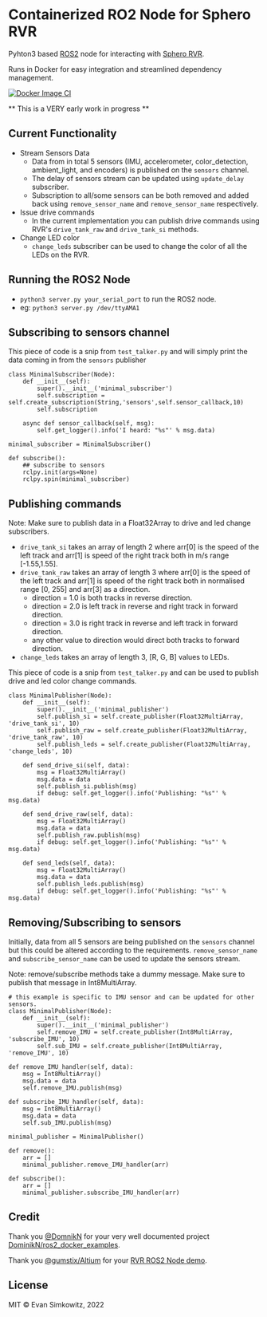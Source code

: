 # Containerized RO2 Node for Sphero RVR

Pyhton3 based [ROS2](https://docs.ros.org/en/humble/#) node for interacting with [Sphero RVR](https://www.sphero.com/rvr).

Runs in Docker for easy integration and streamlined dependency management.

[![Docker Image CI](https://github.com/esimkowitz/sphero-rvr-ros2/actions/workflows/build-docker-image.yml/badge.svg)](https://github.com/esimkowitz/sphero-rvr-ros2/actions/workflows/build-docker-image.yml)

** This is a VERY early work in progress **

## Current Functionality

- Stream Sensors Data
    - Data from in total 5 sensors (IMU, accelerometer, color_detection, ambient_light, and encoders) is published on the `sensors` channel.
    - The delay of sensors stream can be updated using `update_delay` subscriber.
    - Subscription to all/some sensors can be both removed and added back using `remove_sensor_name` and `remove_sensor_name` respectively.
- Issue drive commands
    - In the current implementation you can publish drive commands using RVR's `drive_tank_raw` and `drive_tank_si` methods.
- Change LED color
    - `change_leds` subscriber can be used to change the color of all the LEDs on the RVR.

## Running the ROS2 Node

- `python3 server.py your_serial_port` to run the ROS2 node.
- eg: `python3 server.py /dev/ttyAMA1` 

## Subscribing to sensors channel

This piece of code is a snip from `test_talker.py` and will simply print the data coming in from the `sensors` publisher
```
class MinimalSubscriber(Node):
    def __init__(self):
        super().__init__('minimal_subscriber')
        self.subscription = self.create_subscription(String,'sensors',self.sensor_callback,10)
        self.subscription

    async def sensor_callback(self, msg):
        self.get_logger().info('I heard: "%s"' % msg.data)

minimal_subscriber = MinimalSubscriber()

def subscribe():
    ## subscribe to sensors
    rclpy.init(args=None)
    rclpy.spin(minimal_subscriber)
```

## Publishing commands

Note: Make sure to publish data in a Float32Array to drive and led change subscribers.

- `drive_tank_si` takes an array of length 2 where arr[0] is the speed of the left track and arr[1] is speed of the right track both in m/s range [-1.55,1.55].
- `drive_tank_raw` takes an array of length 3 where arr[0] is the speed of the left track and arr[1] is speed of the right track both in normalised range [0, 255] and arr[3] as a direction.
    - direction = 1.0 is both tracks in reverse direction.
    - direction = 2.0 is left track in reverse and right track in forward direction.
    - direction = 3.0 is right track in reverse and left track in forward direction.
    - any other value to direction would direct both tracks to forward direction.
-  `change_leds` takes an array of length 3, [R, G, B] values to LEDs.

This piece of code is a snip from `test_talker.py` and can be used to publish drive and led color change commands.

```
class MinimalPublisher(Node):
    def __init__(self):
        super().__init__('minimal_publisher')
        self.publish_si = self.create_publisher(Float32MultiArray, 'drive_tank_si', 10)
        self.publish_raw = self.create_publisher(Float32MultiArray, 'drive_tank_raw', 10)
        self.publish_leds = self.create_publisher(Float32MultiArray, 'change_leds', 10)

    def send_drive_si(self, data):
        msg = Float32MultiArray()
        msg.data = data
        self.publish_si.publish(msg)
        if debug: self.get_logger().info('Publishing: "%s"' % msg.data)

    def send_drive_raw(self, data):
        msg = Float32MultiArray()
        msg.data = data
        self.publish_raw.publish(msg)
        if debug: self.get_logger().info('Publishing: "%s"' % msg.data)
    
    def send_leds(self, data):
        msg = Float32MultiArray()
        msg.data = data
        self.publish_leds.publish(msg)
        if debug: self.get_logger().info('Publishing: "%s"' % msg.data)
```

## Removing/Subscribing to sensors

Initially, data from all 5 sensors are being published on the `sensors` channel but this could be altered according to the requirements. `remove_sensor_name` and `subscribe_sensor_name` can be used to update the sensors stream.


Note: remove/subscribe methods take a dummy message. Make sure to publish that message in Int8MultiArray.
```
# this example is specific to IMU sensor and can be updated for other sensors.
class MinimalPublisher(Node):
    def __init__(self):
        super().__init__('minimal_publisher')
        self.remove_IMU = self.create_publisher(Int8MultiArray, 'subscribe_IMU', 10)
        self.sub_IMU = self.create_publisher(Int8MultiArray, 'remove_IMU', 10)

def remove_IMU_handler(self, data):
    msg = Int8MultiArray()
    msg.data = data
    self.remove_IMU.publish(msg)    
    
def subscribe_IMU_handler(self, data):
    msg = Int8MultiArray()
    msg.data = data
    self.sub_IMU.publish(msg)

minimal_publisher = MinimalPublisher()

def remove():
    arr = []
    minimal_publisher.remove_IMU_handler(arr)

def subscribe():
    arr = []
    minimal_publisher.subscribe_IMU_handler(arr)
```

## Credit

Thank you [@DomnikN](https://github.com/DominikN) for your very well documented project [DominikN/ros2_docker_examples](https://github.com/DominikN/ros2_docker_examples).

Thank you [@gumstix/Altium](https://github.com/gumstix) for your [RVR ROS2 Node demo](https://github.com/gumstix/PKG900000001506/tree/master/demo/Sphero%20RVR/ros2%20node).

## License

MIT &copy; Evan Simkowitz, 2022
